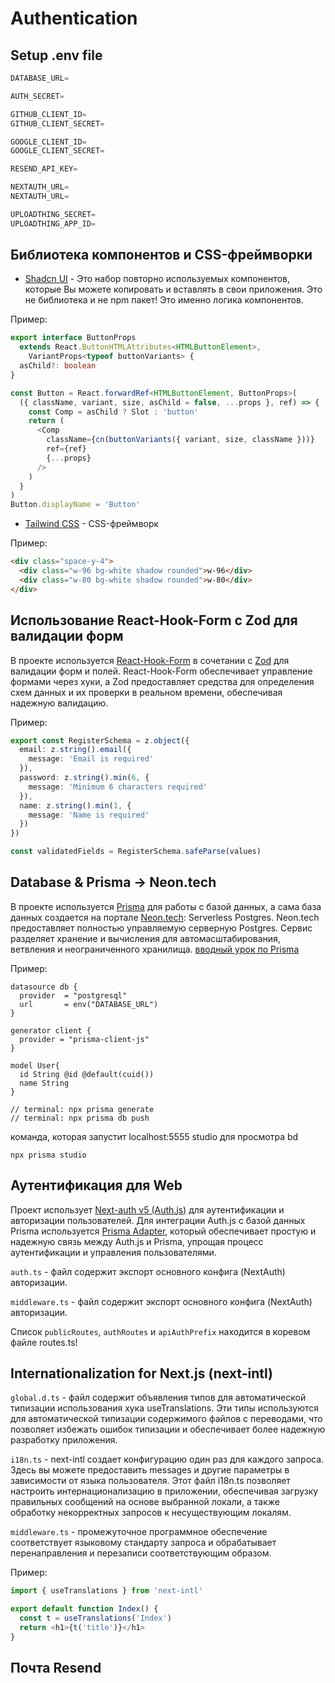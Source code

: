 # Authentication

## Setup .env file

```js
DATABASE_URL=

AUTH_SECRET=

GITHUB_CLIENT_ID=
GITHUB_CLIENT_SECRET=

GOOGLE_CLIENT_ID=
GOOGLE_CLIENT_SECRET=

RESEND_API_KEY=

NEXTAUTH_URL=
NEXTAUTH_URL=

UPLOADTHING_SECRET=
UPLOADTHING_APP_ID=
```

## Библиотека компонентов и CSS-фреймворки

- [Shadcn UI](https://ui.shadcn.com/) - Это набор повторно используемых компонентов, которые Вы можете копировать и вставлять в свои приложения. Это не библиотека и не npm пакет! Это именно логика компонентов.

Пример:

```typescript jsx
export interface ButtonProps
  extends React.ButtonHTMLAttributes<HTMLButtonElement>,
    VariantProps<typeof buttonVariants> {
  asChild?: boolean
}

const Button = React.forwardRef<HTMLButtonElement, ButtonProps>(
  ({ className, variant, size, asChild = false, ...props }, ref) => {
    const Comp = asChild ? Slot : 'button'
    return (
      <Comp
        className={cn(buttonVariants({ variant, size, className }))}
        ref={ref}
        {...props}
      />
    )
  }
)
Button.displayName = 'Button'
```

- [Tailwind CSS](https://tailwindcss.com/) - CSS-фреймворк

Пример:

```html
<div class="space-y-4">
  <div class="w-96 bg-white shadow rounded">w-96</div>
  <div class="w-80 bg-white shadow rounded">w-80</div>
</div>
```

## Использование React-Hook-Form с Zod для валидации форм

В проекте используется [React-Hook-Form](https://react-hook-form.com/) в сочетании с [Zod](https://zod.dev/) для валидации форм и полей. React-Hook-Form обеспечивает управление формами через хуки, а Zod предоставляет средства для определения схем данных и их проверки в реальном времени, обеспечивая надежную валидацию.

Пример:

```typescript
export const RegisterSchema = z.object({
  email: z.string().email({
    message: 'Email is required'
  }),
  password: z.string().min(6, {
    message: 'Minimum 6 characters required'
  }),
  name: z.string().min(1, {
    message: 'Name is required'
  })
})

const validatedFields = RegisterSchema.safeParse(values)
```

## Database & Prisma -> Neon.tech

В проекте используется [Prisma](https://www.prisma.io/) для работы с базой данных, а сама база данных создается на портале [Neon.tech](neon.tech): Serverless Postgres. Neon.tech предоставляет полностью управляемую серверную Postgres. Сервис разделяет хранение и вычисления для автомасштабирования, ветвления и неограниченного хранилища. [вводный урок по Prisma](https://www.youtube.com/watch?v=YoSl5sx-uUU)

Пример:

```prisma
datasource db {
  provider  = "postgresql"
  url  	    = env("DATABASE_URL")
}

generator client {
  provider = "prisma-client-js"
}

model User{
  id String @id @default(cuid())
  name String
}

// terminal: npx prisma generate
// terminal: npx prisma db push
```

команда, которая запустит localhost:5555 studio для просмотра bd

```console
npx prisma studio
```

## Аутентификация для Web

Проект использует [Next-auth v5 (Auth.js)](https://authjs.dev/) для аутентификации и авторизации пользователей. Для интеграции Auth.js с базой данных Prisma используется [Prisma Adapter](https://authjs.dev/reference/adapter/prisma), который обеспечивает простую и надежную связь между Auth.js и Prisma, упрощая процесс аутентификации и управления пользователями.

`auth.ts` - файл содержит экспорт основного конфига (NextAuth) авторизации.

`middleware.ts` - файл содержит экспорт основного конфига (NextAuth) авторизации.

Список `publicRoutes`, `authRoutes` и `apiAuthPrefix` находится в коревом файле routes.ts!

## Internationalization for Next.js (next-intl)

`global.d.ts` - файл содержит объявления типов для автоматической типизации использования хука useTranslations. Эти типы используются для автоматической типизации содержимого файлов с переводами, что позволяет избежать ошибок типизации и обеспечивает более надежную разработку приложения.

`i18n.ts` - next-intl создает конфигурацию один раз для каждого запроса. Здесь вы можете предоставить messages и другие параметры в зависимости от языка пользователя. Этот файл i18n.ts позволяет настроить интернационализацию в приложении, обеспечивая загрузку правильных сообщений на основе выбранной локали, а также обработку некорректных запросов к несуществующим локалям.

`middleware.ts` - промежуточное программное обеспечение соответствует языковому стандарту запроса и обрабатывает перенаправления и перезаписи соответствующим образом.

Пример:

```javascript
import { useTranslations } from 'next-intl'

export default function Index() {
  const t = useTranslations('Index')
  return <h1>{t('title')}</h1>
}
```

## Почта Resend
